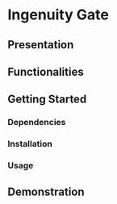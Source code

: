 # Ingenuity Gate
## Presentation
## Functionalities
## Getting Started
### Dependencies
### Installation
### Usage
## Demonstration